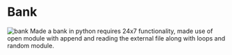 # Bank
![bank](https://user-images.githubusercontent.com/113202968/192481442-065a4e93-196b-4e02-8b6e-e224aee21f45.gif)
Made a bank in python requires 24x7 functionality, made use of open module with append and reading the external file along with loops and random module.
